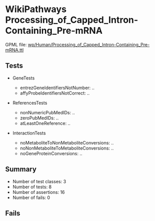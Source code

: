 # WikiPathways Processing_of_Capped_Intron-Containing_Pre-mRNA

GPML file: [wp/Human/Processing_of_Capped_Intron-Containing_Pre-mRNA.ttl](../wp/Human/Processing_of_Capped_Intron-Containing_Pre-mRNA.ttl)

## Tests

* GeneTests
    * entrezGeneIdentifiersNotNumber: ..
    * affyProbeIdentifiersNotCorrect: ..

* ReferencesTests
    * nonNumericPubMedIDs: ..
    * zeroPubMedIDs: ..
    * atLeastOneReference: ..

* InteractionTests
    * noMetaboliteToNonMetaboliteConversions: ..
    * noNonMetaboliteToMetaboliteConversions: ..
    * noGeneProteinConversions: ..

## Summary

* Number of test classes: 3
* Number of tests: 8
* Number of assertions: 16
* Number of fails: 0

## Fails

